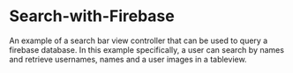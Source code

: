 # Search-with-Firebase
An example of a search bar view controller that can be used to query a firebase database. In this example specifically, a user can search by names and retrieve usernames, names and a user images in a tableview. 
